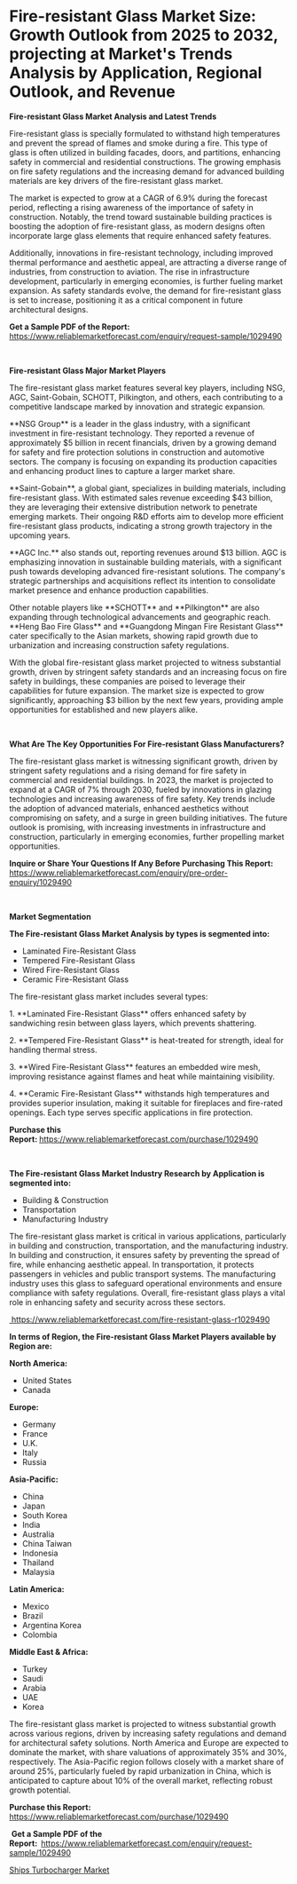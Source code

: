 <p><h1>Fire-resistant Glass Market Size: Growth Outlook from 2025 to 2032, projecting at Market's Trends Analysis by Application, Regional Outlook, and Revenue</h1></p><p><strong>Fire-resistant Glass Market Analysis and Latest Trends</strong></p>
<p><p>Fire-resistant glass is specially formulated to withstand high temperatures and prevent the spread of flames and smoke during a fire. This type of glass is often utilized in building facades, doors, and partitions, enhancing safety in commercial and residential constructions. The growing emphasis on fire safety regulations and the increasing demand for advanced building materials are key drivers of the fire-resistant glass market.</p><p>The market is expected to grow at a CAGR of 6.9% during the forecast period, reflecting a rising awareness of the importance of safety in construction. Notably, the trend toward sustainable building practices is boosting the adoption of fire-resistant glass, as modern designs often incorporate large glass elements that require enhanced safety features. </p><p>Additionally, innovations in fire-resistant technology, including improved thermal performance and aesthetic appeal, are attracting a diverse range of industries, from construction to aviation. The rise in infrastructure development, particularly in emerging economies, is further fueling market expansion. As safety standards evolve, the demand for fire-resistant glass is set to increase, positioning it as a critical component in future architectural designs.</p></p>
<p><strong>Get a Sample PDF of the Report:&nbsp;</strong> <a href="https://www.reliablemarketforecast.com/enquiry/request-sample/1029490?utm_campaign=3275&utm_medium=2&utm_source=Github&utm_content=ia&utm_term=21032025&utm_id=fire-resistant-glass">https://www.reliablemarketforecast.com/enquiry/request-sample/1029490</a></p>
<p>&nbsp;</p>
<p><strong>Fire-resistant Glass Major Market Players</strong></p>
<p><p>The fire-resistant glass market features several key players, including NSG, AGC, Saint-Gobain, SCHOTT, Pilkington, and others, each contributing to a competitive landscape marked by innovation and strategic expansion.</p><p>**NSG Group** is a leader in the glass industry, with a significant investment in fire-resistant technology. They reported a revenue of approximately $5 billion in recent financials, driven by a growing demand for safety and fire protection solutions in construction and automotive sectors. The company is focusing on expanding its production capacities and enhancing product lines to capture a larger market share.</p><p>**Saint-Gobain**, a global giant, specializes in building materials, including fire-resistant glass. With estimated sales revenue exceeding $43 billion, they are leveraging their extensive distribution network to penetrate emerging markets. Their ongoing R&D efforts aim to develop more efficient fire-resistant glass products, indicating a strong growth trajectory in the upcoming years.</p><p>**AGC Inc.** also stands out, reporting revenues around $13 billion. AGC is emphasizing innovation in sustainable building materials, with a significant push towards developing advanced fire-resistant solutions. The company's strategic partnerships and acquisitions reflect its intention to consolidate market presence and enhance production capabilities.</p><p>Other notable players like **SCHOTT** and **Pilkington** are also expanding through technological advancements and geographic reach. **Heng Bao Fire Glass** and **Guangdong Mingan Fire Resistant Glass** cater specifically to the Asian markets, showing rapid growth due to urbanization and increasing construction safety regulations.</p><p>With the global fire-resistant glass market projected to witness substantial growth, driven by stringent safety standards and an increasing focus on fire safety in buildings, these companies are poised to leverage their capabilities for future expansion. The market size is expected to grow significantly, approaching $3 billion by the next few years, providing ample opportunities for established and new players alike.</p></p>
<p>&nbsp;</p>
<p><strong>What Are The Key Opportunities For Fire-resistant Glass Manufacturers?</strong></p>
<p><p>The fire-resistant glass market is witnessing significant growth, driven by stringent safety regulations and a rising demand for fire safety in commercial and residential buildings. In 2023, the market is projected to expand at a CAGR of 7% through 2030, fueled by innovations in glazing technologies and increasing awareness of fire safety. Key trends include the adoption of advanced materials, enhanced aesthetics without compromising on safety, and a surge in green building initiatives. The future outlook is promising, with increasing investments in infrastructure and construction, particularly in emerging economies, further propelling market opportunities.</p></p>
<p><strong>Inquire or Share Your Questions If Any Before Purchasing This Report:</strong> <a href="https://www.reliablemarketforecast.com/enquiry/pre-order-enquiry/1029490?utm_campaign=3275&utm_medium=2&utm_source=Github&utm_content=ia&utm_term=21032025&utm_id=fire-resistant-glass">https://www.reliablemarketforecast.com/enquiry/pre-order-enquiry/1029490</a></p>
<p>&nbsp;</p>
<p><strong>Market Segmentation</strong></p>
<p><strong>The Fire-resistant Glass Market Analysis by types is segmented into:</strong></p>
<p><ul><li>Laminated Fire-Resistant Glass</li><li>Tempered Fire-Resistant Glass</li><li>Wired Fire-Resistant Glass</li><li>Ceramic Fire-Resistant Glass</li></ul></p>
<p><p>The fire-resistant glass market includes several types: </p><p>1. **Laminated Fire-Resistant Glass** offers enhanced safety by sandwiching resin between glass layers, which prevents shattering. </p><p>2. **Tempered Fire-Resistant Glass** is heat-treated for strength, ideal for handling thermal stress. </p><p>3. **Wired Fire-Resistant Glass** features an embedded wire mesh, improving resistance against flames and heat while maintaining visibility. </p><p>4. **Ceramic Fire-Resistant Glass** withstands high temperatures and provides superior insulation, making it suitable for fireplaces and fire-rated openings. Each type serves specific applications in fire protection.</p></p>
<p><strong>Purchase this Report:&nbsp;</strong><a href="https://www.reliablemarketforecast.com/purchase/1029490?utm_campaign=3275&utm_medium=2&utm_source=Github&utm_content=ia&utm_term=21032025&utm_id=fire-resistant-glass">https://www.reliablemarketforecast.com/purchase/1029490</a></p>
<p>&nbsp;</p>
<p><strong>The Fire-resistant Glass Market Industry Research by Application is segmented into:</strong></p>
<p><ul><li>Building & Construction</li><li>Transportation</li><li>Manufacturing Industry</li></ul></p>
<p><p>The fire-resistant glass market is critical in various applications, particularly in building and construction, transportation, and the manufacturing industry. In building and construction, it ensures safety by preventing the spread of fire, while enhancing aesthetic appeal. In transportation, it protects passengers in vehicles and public transport systems. The manufacturing industry uses this glass to safeguard operational environments and ensure compliance with safety regulations. Overall, fire-resistant glass plays a vital role in enhancing safety and security across these sectors.</p></p>
<p><a href="https://www.reliablemarketforecast.com/fire-resistant-glass-r1029490?utm_campaign=3275&utm_medium=2&utm_source=Github&utm_content=ia&utm_term=21032025&utm_id=fire-resistant-glass">&nbsp;https://www.reliablemarketforecast.com/fire-resistant-glass-r1029490</a></p>
<p><strong>In terms of Region, the Fire-resistant Glass Market Players available by Region are:</strong></p>
<p>
    <p> <strong> North America: </strong>
        <ul>
            <li>United States</li>
            <li>Canada</li>
        </ul>
        </p> 
    <p> <strong> Europe: </strong>
        <ul>
            <li>Germany</li>
            <li>France</li>
            <li>U.K.</li>
            <li>Italy</li>
            <li>Russia</li>
        </ul>
        </p> 
    <p> <strong> Asia-Pacific: </strong>
        <ul>
            <li>China</li>
            <li>Japan</li>
            <li>South Korea</li>
            <li>India</li>
            <li>Australia</li>
            <li>China Taiwan</li>
            <li>Indonesia</li>
            <li>Thailand</li>
            <li>Malaysia</li>
        </ul>
        </p> 
    <p> <strong> Latin America: </strong>
        <ul>
            <li>Mexico</li>
            <li>Brazil</li>
            <li>Argentina Korea</li>
            <li>Colombia</li>
        </ul>
        </p> 
    <p> <strong> Middle East & Africa: </strong>
        <ul>
            <li>Turkey</li>
            <li>Saudi</li>
            <li>Arabia</li>
            <li>UAE</li>
            <li>Korea</li>
        </ul>
    </p>
    </p>
<p><p>The fire-resistant glass market is projected to witness substantial growth across various regions, driven by increasing safety regulations and demand for architectural safety solutions. North America and Europe are expected to dominate the market, with share valuations of approximately 35% and 30%, respectively. The Asia-Pacific region follows closely with a market share of around 25%, particularly fueled by rapid urbanization in China, which is anticipated to capture about 10% of the overall market, reflecting robust growth potential.</p></p>
<p><strong>Purchase this Report: </strong><a href="https://www.reliablemarketforecast.com/purchase/1029490?utm_campaign=3275&utm_medium=2&utm_source=Github&utm_content=ia&utm_term=21032025&utm_id=fire-resistant-glass">https://www.reliablemarketforecast.com/purchase/1029490</a></p>
<p>&nbsp;<strong>Get a Sample PDF of the Report:&nbsp;&nbsp;</strong><a href="https://www.reliablemarketforecast.com/enquiry/request-sample/1029490?utm_campaign=3275&utm_medium=2&utm_source=Github&utm_content=ia&utm_term=21032025&utm_id=fire-resistant-glass">https://www.reliablemarketforecast.com/enquiry/request-sample/1029490</a></p>
<p><strong></strong></p>
<p><p><a href="https://github.com/bilkbitsch/Market-Research-Report-List-1/blob/main/ships-turbocharger-market.md?utm_campaign=3275&utm_medium=2&utm_source=Github&utm_content=ia&utm_term=21032025&utm_id=fire-resistant-glass">Ships Turbocharger Market</a></p></p>